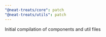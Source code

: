 ```yaml
---
"@neat-treats/core": patch
"@neat-treats/utils": patch
---
```


Initial compilation of components and util files
